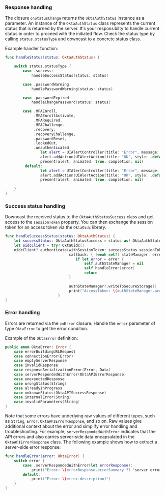 ### Response handling

The closure `onStatusChange` returns the `OktaAuthStatus` instance as a parameter. An instance of the `OktaAuthStatus` class represents the current status that is returned by the server. It's your responsibilty to handle current status in order to proceed with the initiated flow. Check the status type by calling `status.statusType` and downcast to a concrete status class.

Example handler function:

```swift
func handleStatus(status: OktaAuthStatus) {

    switch status.statusType {
        case .success:
            handleSuccessStatus(status: status)

        case .passwordWarning:
            handlePasswordWarning(status: status)

        case .passwordExpired:
            handleChangePassword(status: status)

        case .MFAEnroll,
             .MFAEnrollActivate,
             .MFARequired,
             .MFAChallenge.
             .recovery,
             .recoveryChallenge,
             .passwordReset,
             .lockedOut,
             .unauthenticated:
                let alert = UIAlertController(title: "Error", message: "Not implemented", preferredStyle: .alert)
                alert.addAction(UIAlertAction(title: "OK", style: .default, handler: nil))
                present(alert, animated: true, completion: nil)
         default:
                let alert = UIAlertController(title: "Error", message: "Unknown status - \(status.statusType.rawValue)", preferredStyle: .alert)
                alert.addAction(UIAlertAction(title: "OK", style: .default, handler: nil))
                present(alert, animated: true, completion: nil)
             
    }
}
```

### Success status handling

Downcast the received status to the `OktaAuthStatusSuccess` class and get access to the `sessionToken` property. You can then exchange the session token for an access token via the `OktaOidc` library.

```swift
func handleSuccessStatus(status: OktaAuthStatus) {
    let successStatus: OktaAuthStatusSuccess = status as! OktaAuthStatusSuccess
    let oidcClient = try? OktaOidc()
    oidcClient?.authenticate(withSessionToken: successStatus.sessionToken!,
                             callback: { [weak self] stateManager, error in
                                if let error = error {
                                    self.authStateManager = nil
                                    self.handleError(error)
                                    return
                             }

                             authStateManager?.writeToSecureStorage()
                             print("AccessToken: \(authStateManager.accessToken)")
                        }
}
```

### Error handling

Errors are returned via the `onError` closure. Handle the `error` parameter of type `OktaError` to get the error condition.

Example of the `OktaError` definition:

```swift
public enum OktaError: Error {
    case errorBuildingURLRequest
    case connectionError(Error)
    case emptyServerResponse
    case invalidResponse
    case responseSerializationError(Error, Data)
    case serverRespondedWithError(OktaAPIErrorResponse)
    case unexpectedResponse
    case wrongStatus(String)
    case alreadyInProgress
    case unknownStatus(OktaAPISuccessResponse)
    case internalError(String)
    case invalidParameters(String)
}
```
Note that some errors have underlying raw values of different types, such as `String`, `Error`, `OktaAPIErrorResponse`, and so on. Raw values give additional context about the error and simplify error handling and troubleshooting. For example, `serverRespondedWithError` indicates that the API errors and also carries server-side data encapsulated in the `OktaAPIErrorResponse` class. The following example shows how to extract a server-side error response:

```swift
func handleError(error: OktaError) {
    switch error {
        case .serverRespondedWithError(let errorResponse):
            print("Error: \(errorResponse.errorSummary ?? "server error")")
        default:
            print("Error: \(error.description)")
    }
}
```
